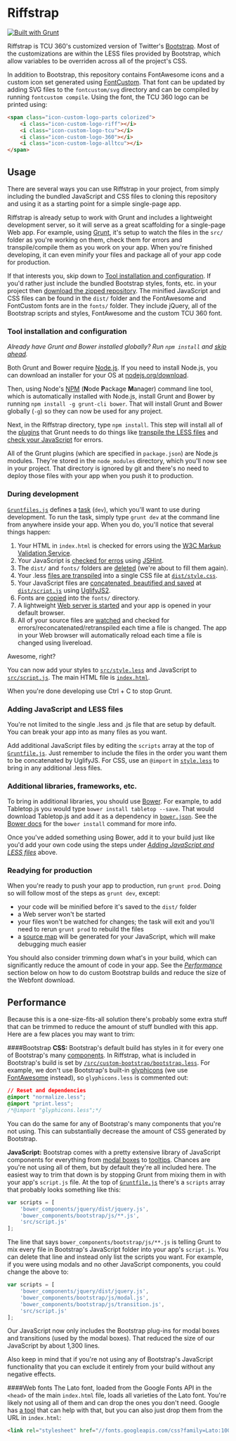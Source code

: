 Riffstrap
=========

[![Built with Grunt](https://cdn.gruntjs.com/builtwith.png)](http://gruntjs.com/)

Riffstrap is TCU 360's customized version of Twitter's [Bootstrap](http://getbootstrap.com/). Most of the customizations are within the LESS files provided by Bootstrap, which allow variables to be overriden across all of the project's CSS.

In addition to Bootstrap, this repository contains FontAwesome icons and a custom icon set generated using [FontCustom](http://fontcustom.com/). That font can be updated by adding SVG files to the `fontcustom/svg` directory and can be compiled by running `fontcustom compile`. Using the font, the TCU 360 logo can be printed using:

```html
<span class="icon-custom-logo-parts colorized">
	<i class="icon-custom-logo-riff"></i>
	<i class="icon-custom-logo-tcu"></i>
	<i class="icon-custom-logo-360"></i>
	<i class="icon-custom-logo-alltcu"></i>
</span>
```

## Usage

There are several ways you can use Riffstrap in your project, from simply including the bundled JavaScript and CSS files to cloning this repository and using it as a starting point for a simple single-page app.

Riffstrap is already setup to work with Grunt and includes a lightweight development server, so it will serve as a great scaffolding for a single-page Web app. For example, using [Grunt](http://gruntjs.com/), it's setup to watch the files in the `src/` folder as you're working on them, check them for errors and transpile/compile them as you work on your app. When you're finished developing, it can even minify your files and package all of your app code for production.

If that interests you, skip down to [Tool installation and configuration](#tool-installation-and-configuration). If you'd rather just include the bundled Bootstrap styles, fonts, etc. in your project then [download the zipped repository](https://github.com/tcu360/riffstrap/archive/gruntify.zip). The minified JavaScript and CSS files can be found in the `dist/` folder and the FontAwesome and FontCustom fonts are in the `fonts/` folder. They include jQuery, all of the Bootstrap scripts and styles, FontAwesome and the custom TCU 360 font.

### Tool installation and configuration

*Already have Grunt and Bower installed globally? Run `npm install` and [skip ahead](during-development).*

Both Grunt and Bower require [Node.js](http://nodejs.org/). If you need to install Node.js, you can download an installer for your OS at [nodejs.org/download](http://nodejs.org/download/).

Then, using Node's [NPM](https://www.npmjs.org/) (**N**ode **P**ackage **M**anager) command line tool, which is automatically installed with Node.js, install Grunt and Bower by running `npm install -g grunt-cli bower`. That will install Grunt and Bower globally (`-g`) so they can now be used for any project.

Next, in the Riffstrap directory, type `npm install`. This step will install all of the [plugins](http://gruntjs.com/plugins) that Grunt needs to do things like [transpile the LESS files](https://github.com/gruntjs/grunt-contrib-less) and [check your JavaScript](https://github.com/gruntjs/grunt-contrib-jshint) for errors.

All of the Grunt plugins (which are specified in `package.json`) are Node.js modules. They're stored in the `node_modules` directory, which you'll now see in your project. That directory is ignored by git and there's no need to deploy those files with your app when you push it to production.

### During development

[`Gruntfiles.js`](Gruntfile.js) defines a [task](http://gruntjs.com/configuring-tasks) (`dev`), which you'll want to use during development. To run the task, simply type `grunt dev` at the command line from anywhere inside your app. When you do, you'll notice that several things happen:

1. Your HTML in `index.html` is checked for errors using the [W3C Markup Validation Service](http://validator.w3.org/).
1. Your JavaScript is [checked for erros](https://github.com/tcu360/riffstrap/blob/6ecbc91e5a98c38bdca9620a701cc34229817814/Gruntfile.js#L40-L41) using [JSHint](http://www.jshint.com/).
2. The `dist/` and `fonts/` folders are [deleted](https://github.com/tcu360/riffstrap/blob/6ecbc91e5a98c38bdca9620a701cc34229817814/Gruntfile.js#L66-L70) (we're about to fill them again).
3. Your .less [files are transpiled](https://github.com/tcu360/riffstrap/blob/6ecbc91e5a98c38bdca9620a701cc34229817814/Gruntfile.js#L17-L38) into a single CSS file at [`dist/style.css`](dist/style.css).
4. Your JavaScript files are [concatenated, beautified and saved](https://github.com/tcu360/riffstrap/blob/6ecbc91e5a98c38bdca9620a701cc34229817814/Gruntfile.js#L43-L64) at [`dist/script.js`](dist/script.js) using [UglifyJS2](https://github.com/mishoo/UglifyJS2).
5. Fonts are [copied](https://github.com/tcu360/riffstrap/blob/6ecbc91e5a98c38bdca9620a701cc34229817814/Gruntfile.js#L72-L85) into the `fonts/` directory.
6. A lightweight [Web server is started](https://github.com/tcu360/riffstrap/blob/6ecbc91e5a98c38bdca9620a701cc34229817814/Gruntfile.js#L87-L127) and your app is opened in your default browser.
7. All of your source files are [watched](https://github.com/tcu360/riffstrap/blob/6ecbc91e5a98c38bdca9620a701cc34229817814/Gruntfile.js#L100-L129) and checked for errors/reconcatenated/retranspiled each time a file is changed. The app in your Web browser will automatically reload each time a file is changed using livereload.

Awesome, right?

You can now add your styles to [`src/style.less`](src/style.less) and JavaScript to [`src/script.js`](src/script.js). The main HTML file is [`index.html`](index.html).

When you're done developing use Ctrl + C to stop Grunt.

### Adding JavaScript and LESS files

You're not limited to the single .less and .js file that are setup by default. You can break your app into as many files as you want.

Add additional JavaScript files by editing the `scripts` array at the top of [`Gruntfile.js`](Gruntfile.js). Just remember to include the files in the order you want them to be concatenated by UglifyJS. For CSS, use an `@import` in [`style.less`](src/style.less) to bring in any additional .less files.

### Additional libraries, frameworks, etc.

To bring in additional libraries, you should use [Bower](http://bower.io/). For example, to add Tabletop.js you would type `bower install tabletop --save`. That would download Tabletop.js and add it as a dependency in [`bower.json`](bower.json). See the [Bower docs](http://bower.io/) for the `bower install` command for more info.

Once you've added something using Bower, add it to your build just like you'd add your own code using the steps under [*Adding JavaScript and LESS files*](#adding-javascript-and-less-files) above.

### Readying for production

When you're ready to push your app to production, run `grunt prod`. Doing so will follow most of the steps as `grunt dev`, except:
- your code will be minified before it's saved to the `dist/` folder
- a Web server won't be started
- your files won't be watched for changes; the task will exit and you'll need to rerun `grunt prod` to rebuild the files
- a [source map](http://www.html5rocks.com/en/tutorials/developertools/sourcemaps/) will be generated for your JavaScript, which will make debugging much easier

You should also consider trimming down what's in your build, which can significantly reduce the amount of code in your app. See the [*Performance*](#performance) section below on how to do custom Bootstrap builds and reduce the size of the Webfont download.

## Performance

Because this is a one-size-fits-all solution there's probably some extra stuff that can be trimmed to reduce the amount of stuff bundled with this app. Here are a few places you may want to trim:

####Bootstrap
**CSS:** Bootstrap's default build has styles in it for every one of Bootstrap's many [components](http://getbootstrap.com/components/). In Riffstrap, what is included in Bootstrap's build is set by [`/src/custom-bootstrap/bootstrap.less`](https://github.com/tcu360/riffstrap/blob/master/src/custom-bootstrap/bootstrap.less). For example, we don't use Bootstrap's built-in [glyphicons](http://getbootstrap.com/components/#glyphicons) (we use [FontAwesome](http://fontawesome.io/) instead), so `glyphicons.less` is commented out:

```css
// Reset and dependencies
@import "normalize.less";
@import "print.less";
/*@import "glyphicons.less";*/
```

You can do the same for any of Bootstrap's many components that you're not using. This can substantially decrease the amount of CSS generated by Bootstrap.

**JavaScript:** Bootstrap comes with a pretty extensive library of JavaScript components for everything from [modal boxes](http://getbootstrap.com/javascript/#modals) to [tooltips](http://getbootstrap.com/javascript/#tooltips). Chances are you're not using all of them, but by default they're all included here. The easiest way to trim that down is by stopping Grunt from mixing them in with your app's `script.js` file. At the top of [`Gruntfile.js`](https://github.com/tcu360/riffstrap/blob/master/Gruntfile.js) there's a `scripts` array that probably looks something like this:

```javascript
var scripts = [
	'bower_components/jquery/dist/jquery.js',
	'bower_components/bootstrap/js/**.js',
	'src/script.js'
];
```

The line that says `bower_components/bootstrap/js/**.js` is telling Grunt to mix every file in Bootstrap's JavaScript folder into your app's `script.js`. You can delete that line and instead only list the scripts you want. For example, if you were using modals and no other JavaScript components, you could change the above to:

```javascript
var scripts = [
	'bower_components/jquery/dist/jquery.js',
	'bower_components/bootstrap/js/modal.js',
	'bower_components/bootstrap/js/transition.js',
	'src/script.js'
];
```

Our JavaScript now only includes the Bootstrap plug-ins for modal boxes and transitions (used by the modal boxes). That reduced the size of our JavaScript by about 1,300 lines.

Also keep in mind that if you're not using any of Bootstrap's JavaScript functionality that you can exclude it entirely from your build without any negative effects.

####Web fonts
The Lato font, loaded from the Google Fonts API in the `<head>` of the main `index.html` file, loads all varieties of the Lato font. You're likely not using all of them and can drop the ones you don't need. Google has [a tool](https://www.google.com/fonts#UsePlace:use/Collection:Lato) that can help with that, but you can also just drop them from the URL in `index.html`:

```html
<link rel="stylesheet" href="//fonts.googleapis.com/css?family=Lato:100,300,400,700,900,100italic,300italic,400italic,700italic,900italic">
```
